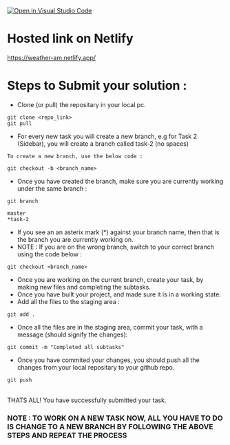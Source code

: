 [![Open in Visual Studio Code](https://classroom.github.com/assets/open-in-vscode-c66648af7eb3fe8bc4f294546bfd86ef473780cde1dea487d3c4ff354943c9ae.svg)](https://classroom.github.com/online_ide?assignment_repo_id=9479109&assignment_repo_type=AssignmentRepo)
# Hosted link on Netlify
https://weather-am.netlify.app/
# Steps to Submit your solution :

- Clone (or pull) the repositary in your local pc.
```
git clone <repo_link>
git pull
```

- For every new task you will create a new branch, e.g for Task 2 (Sidebar), you will create a branch called task-2 (no spaces)
```
To create a new branch, use the below code :

git checkout -b <branch_name>
```

- Once you have created the branch, make sure you are currently working under the same branch :
```
git branch

master
*task-2
```
- If you see an an asterix mark (*) against your branch name, then that is the branch you are currently working on.
- NOTE : If you are on the wrong branch, switch to your correct branch using the code below :
```
git checkout <branch_name>
```
- Once you are working on the current branch, create your task, by making new files and completing the subtasks.
- Once you have built your project, and made sure it is in a working state:
- Add all the files to the staging area :
```
git add .
```
-  Once all the files are in the staging area, commit your task, with a message (should signify the changes):
```
git commit -m "Completed all subtasks"
```
- Once you have commited your changes, you should push all the changes from your local repositary to your github repo.
```
git push
```
<br>
THATS ALL! You have successfully submitted your task.
<br>
<h3> NOTE : TO WORK ON A NEW TASK NOW, ALL YOU HAVE TO DO IS CHANGE TO A NEW BRANCH BY FOLLOWING THE ABOVE STEPS AND REPEAT THE PROCESS <h3>
